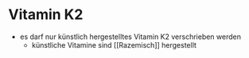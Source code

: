 # Vitamin K2
- es darf nur künstlich hergestelltes Vitamin K2 verschrieben werden
	- künstliche Vitamine sind [[Razemisch]] hergestellt